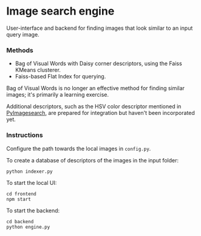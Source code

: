 # Image search engine

User-interface and backend for finding images that look similar to an input query image.

### Methods
- Bag of Visual Words with Daisy corner descriptors, using the Faiss KMeans clusterer.
- Faiss-based Flat Index for querying.

Bag of Visual Words is no longer an effective method for finding similar images; it's primarily a learning exercise.

Additional descriptors, such as the HSV color descriptor mentioned in [PyImagesearch](https://www.pyimagesearch.com/2014/12/01/complete-guide-building-image-search-engine-python-opencv), are prepared for integration but haven't been incorporated yet.


### Instructions

Configure the path towards the local images in `config.py`.

To create a database of descriptors of the images in the input folder:
```
python indexer.py
```

To start the local UI:
```
cd frontend
npm start
```

To start the backend:
```
cd backend
python engine.py
```

